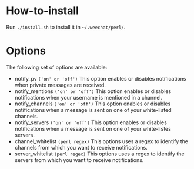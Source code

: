 # How-to-install

Run `./install.sh` to install it in `~/.weechat/perl/`.

# Options

The following set of options are available:

* notify_pv `('on' or 'off')`
This option enables or disables notifications when
private messages are received.
* notify_mentions `('on' or 'off')`
This option enables or disables notifications when
your username is mentioned in a channel.
* notify_channels `('on' or 'off')`
This option enables or disables notifications when
a message is sent on one of your white-listed channels.
* notify_servers `('on' or 'off')`
This option enables or disables notifications when
a message is sent on one of your white-listes servers.
* channel_whitelist `(perl regex)`
This options uses a regex to identify the channels
from which you want to receive notifications.
* server_whitelist `(perl regex)`
This options uses a regex to identify the servers
from which you want to receive notifications.
